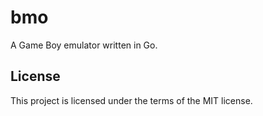 # bmo

A Game Boy emulator written in Go.

## License

This project is licensed under the terms of the MIT license.
